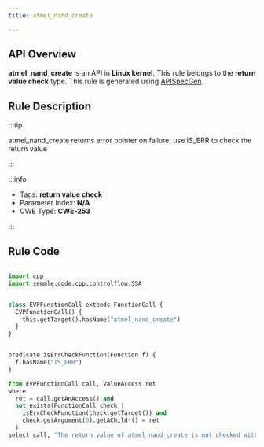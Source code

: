 ```yaml
---
title: atmel_nand_create

---
```



## API Overview
**atmel_nand_create** is an API in **Linux kernel**. This rule belongs to the **return value check** type. This rule is generated using [APISpecGen](../../tools/APISpecGen).
## Rule Description

:::tip

atmel_nand_create returns error pointer on failure, use IS_ERR to check the return value

:::

:::info

- Tags: **return value check**
- Parameter Index: **N/A**
- CWE Type: **CWE-253**

:::

## Rule Code
```python

import cpp
import semmle.code.cpp.controlflow.SSA


class EVPFunctionCall extends FunctionCall {
  EVPFunctionCall() {
    this.getTarget().hasName("atmel_nand_create")
  }
}


predicate isErrCheckFunction(Function f) {
  f.hasName("IS_ERR") 
}

from EVPFunctionCall call, ValueAccess ret
where
  ret = call.getAnAccess() and
  not exists(FunctionCall check |
    isErrCheckFunction(check.getTarget()) and
    check.getArgument(0).getAChild*() = ret
  )
select call, "The return value of atmel_nand_create is not checked with IS_ERR."
    
```